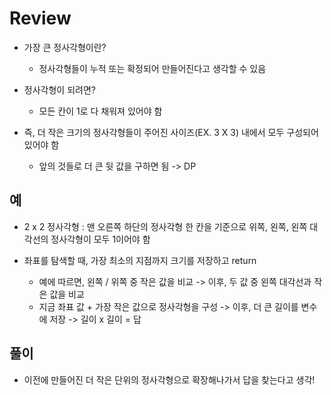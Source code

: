 # Review
- 가장 큰 정사각형이란?
  - 정사각형들이 누적 또는 확정되어 만들어진다고 생각할 수 있음
- 정사각형이 되려면?
  - 모든 칸이 1로 다 채워져 있어야 함
 
- 즉, 더 작은 크기의 정사각형들이 주어진 사이즈(EX. 3 X 3) 내에서 모두 구성되어 있어야 함
  - 앞의 것들로 더 큰 뒷 값을 구하면 됨 -> DP

 ## 예
 - 2 x 2 정사각형 : 맨 오른쪽 하단의 정사각형 한 칸을 기준으로 위쪽, 왼쪽, 왼쪽 대각선의 정사각형이 모두 1이어야 함

- 좌표를 탐색할 때, 가장 최소의 지점까지 크기를 저장하고 return
  - 예에 따르면, 왼쪽 / 위쪽 중 작은 값을 비교 -> 이후, 두 값 중 왼쪽 대각선과 작은 값을 비교
  - 지금 좌표 값 + 가장 작은 값으로 정사각형을 구성 -> 이후, 더 큰 길이를 변수에 저장 -> 길이 x 길이 = 답 

## 풀이
- 이전에 만들어진 더 작은 단위의 정사각형으로 확장해나가서 답을 찾는다고 생각!
